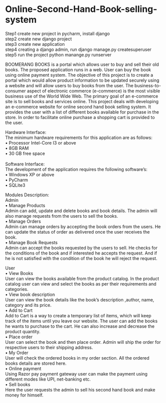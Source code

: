 # Online-Second-Hand-Book-selling-system

Step1 create new project in pycharm, install django<br>
step2 create new django project <br>
step3 create new application <br>
step4 creating a django admin, run django manage.py createsuperuser <br>
step5 run the project python manange.py runserver<br>

BOOMERANG BOOKS is a portal which allows user to buy and sell their old books. The proposed application runs in a web. User can buy the book using online payment system. The objective of this project is to create a portal which would allow product information to be updated securely using a website and will allow users to buy books from the user. The business-to-consumer aspect of electronic commerce (e-commerce) is the most visible business use of the World Wide Web. The primary goal of an e-commerce site is to sell books and services online. This project deals with developing an e-commerce website for online second hand book selling system. It provides the user with a list of different books available for purchase in the store. In order to facilitate online purchase a shopping cart is provided to the user. <br>

Hardware Interface:<br>
The minimum hardware requirements for this application are as follows:<br>
	•	Processor Intel-Core I3 or above<br>
	•	8GB RAM <br>
	•	30 GB free space <br><br>
Software Interface:<br>
The development of the application requires the following software’s:<br>
	•	Windows XP or above<br>
	•	PyCharm<br>
	•	SQLite3<br>

 Modules Description:<br>
Admin<br>
	•	Manage Products<br>
    Admin can add, update and delete books and book details. The admin will also manage requests from the users to sell the books.<br>
	•	Manage Orders<br>
   Admin can manage orders by accepting the book orders from the users. He can update the status of order as delivered once the user receives the book.<br>
	•	Manage Book Requests<br>
    Admin can accept the books requested by the users to sell. He checks for the conditions of the book and if interested he accepts the request. And if he is not satisfied with the condition of the book he will reject the request. <br>

 User          
	•	View Books<br>
User can view the books available from the product catalog. In the product catalog user can view and select the books as per their requirements and categories. <br>
	•	View book description<br>
User can view the book details like the book’s description  ,author, name, category and its price.<br>
	•	Add to Cart<br>
Add to Cart is a way to create a temporary list of items, which will keep track of the items until you leave our website. The user can add the books he wants to purchase to the cart. He can also increase and decrease the product quantity.<br>
	•	Place order<br>
User can select the book and then place order. Admin will ship the order for respective users to their shipping address.<br>
	•	My Order<br>
User will check the ordered books in my order section. All the ordered books details are stored here.<br>
	•	Online payment<br>
Using Razor pay payment gateway user can make the payment using different modes like UPI, net-banking etc.<br>
	•	Sell books <br>
Here the user requests the admin to sell his second hand book and make money for himself.<br>




